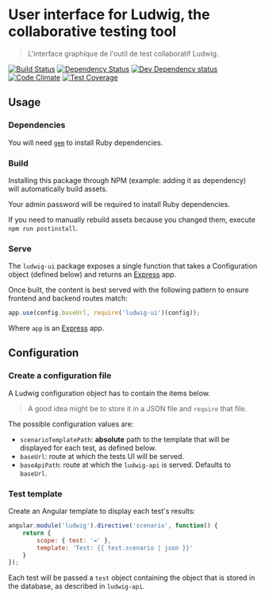 User interface for Ludwig, the collaborative testing tool
=========================================================

> L'interface graphique de l'outil de test collaboratif Ludwig.


[![Build Status](https://secure.travis-ci.org/sgmap/ludwig-ui.svg)](http://travis-ci.org/sgmap/ludwig-ui)
[![Dependency Status](https://david-dm.org/sgmap/ludwig-ui.svg)](https://david-dm.org/sgmap/ludwig-ui)
[![Dev Dependency status](https://david-dm.org/sgmap/ludwig-ui/dev-status.svg)](https://david-dm.org/sgmap/ludwig-ui#info=devDependencies&view=table)
[![Code Climate](https://codeclimate.com/github/sgmap/ludwig-ui/badges/gpa.svg)](https://codeclimate.com/github/sgmap/ludwig-ui)
[![Test Coverage](https://codeclimate.com/github/sgmap/ludwig-ui/badges/coverage.svg)](https://codeclimate.com/github/sgmap/ludwig-ui)


Usage
-----

### Dependencies

You will need [`gem`](https://rubygems.org/pages/download) to install Ruby dependencies.

### Build

Installing this package through NPM (example: adding it as dependency) will automatically build assets.

Your admin password will be required to install Ruby dependencies.

If you need to manually rebuild assets because you changed them, execute `npm run postinstall`.

### Serve

The `ludwig-ui` package exposes a single function that takes a Configuration object (defined below) and returns an [Express](http://expressjs.com) app.

Once built, the content is best served with the following pattern to ensure frontend and backend routes match:

```javascript
app.use(config.baseUrl, require('ludwig-ui')(config));
```

Where `app` is an [Express](http://expressjs.com) app.


Configuration
-------------

### Create a configuration file

A Ludwig configuration object has to contain the items below.

> A good idea might be to store it in a JSON file and `require` that file.

The possible configuration values are:

- `scenarioTemplatePath`: **absolute** path to the template that will be displayed for each test, as defined below.
- `baseUrl`: route at which the tests UI will be served.
- `baseApiPath`: route at which the `ludwig-api` is served. Defaults to `baseUrl`.

### Test template

Create an Angular template to display each test's results:

```javascript
angular.module('ludwig').directive('scenario', function() {
    return {
        scope: { test: '=' },
        template: 'Test: {{ test.scenario | json }}'
    }
});
```

Each test will be passed a `test` object containing the object that is stored in the database, as described in `ludwig-api`.
